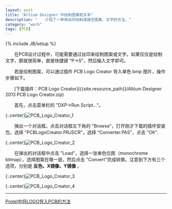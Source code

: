 ```yaml
---
layout: post
title: "Altium Designer 中绘制图案和文本"
description: "　　介绍了一种用丝印绘制或镂空图案、文字的方法。"
category: "work"
tags: [PCB]
---
```

{% include JB/setup %}

　　在PCB设计过程中，可能需要通过丝印来绘制图案或文字。如果仅仅是绘制文字，那就很简单，直接快捷键 "P->S"，然后输入文字即可。

　　若是绘制图案，可以通过插件 PCB Logo Creator 导入单色 bmp 图片，操作步骤如下。

　　[下载插件：PCB Logo Creator]({{site.resource_path}}/Altium Designer 2013 PCB Logo Creator.zip)  

　　首先，点击菜单栏的 "DXP->Run Script..."。

{:.center}![PCB_Logo_Creator_1]({{site.img_path}}/PCB_Logo_Creator_1.png)

　　弹出一个对话框。点击对话框左下角的 "Browse"，打开刚才下载的插件安装包，选择 "PCBLogoCreator.PRJSCR"，选择 "Converter.PAS"，点击 "OK".

{:.center}![PCB_Logo_Creator_2]({{site.img_path}}/PCB_Logo_Creator_2.png)

　　在弹出的对话框中点击 "Load"，选择一张单色位图（monochrome bitmap），选择图案在哪一层，然后点击 "Convert"完成转换。注意到下方有三个选项，分别是 __反色、X镜像、Y镜像__ 。

{:.center}![PCB_Logo_Creator_3]({{site.img_path}}/PCB_Logo_Creator_3.png)

{:.center}![PCB_Logo_Creator_4]({{site.img_path}}/PCB_Logo_Creator_4.png)

-------------------------------------------

[Protel中将LOGO导入PCB的方法](http://jingyan.baidu.com/article/1e5468f9cd4623484961b72a.html)  
